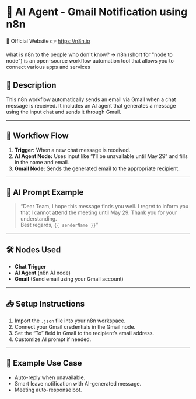 # 🤖 AI Agent - Gmail Notification using n8n

🔗 Official Website
👉 https://n8n.io

what is n8n to the people who don't know?
-> n8n (short for "node to node") is an open-source workflow automation tool that allows you to connect various apps and services
## 📌 Description
This n8n workflow automatically sends an email via Gmail when a chat message is received. It includes an AI agent that generates a message using the input chat and sends it through Gmail.

---
## 🔄 Workflow Flow
1. **Trigger:** When a new chat message is received.
2. **AI Agent Node:** Uses input like “I’ll be unavailable until May 29” and fills in the name and email.
3. **Gmail Node:** Sends the generated email to the appropriate recipient.
---
## 🧠 AI Prompt Example
> “Dear Team, I hope this message finds you well. I regret to inform you that I cannot attend the meeting until May 29. Thank you for your understanding.  
> Best regards, `{{ senderName }}`”
---
## 🛠️ Nodes Used
- **Chat Trigger**
- **AI Agent** (n8n AI node)
- **Gmail** (Send email using your Gmail account)
---
## 📥 Setup Instructions
1. Import the `.json` file into your n8n workspace.
2. Connect your Gmail credentials in the Gmail node.
3. Set the “To” field in Gmail to the recipient’s email address.
4. Customize AI prompt if needed.
---
## 📌 Example Use Case
- Auto-reply when unavailable.
- Smart leave notification with AI-generated message.
- Meeting auto-response bot.
